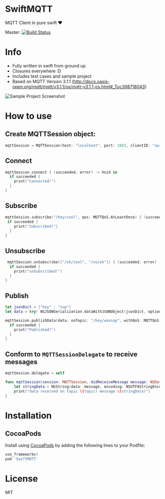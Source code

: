 # SwiftMQTT
MQTT Client in pure swift ❤️

Master:
[![Build Status](https://travis-ci.org/aciidb0mb3r/SwiftMQTT.svg)](https://travis-ci.org/aciidb0mb3r/SwiftMQTT)

# Info
* Fully written in swift from ground up
* Closures everywhere :D
* Includes test cases and sample project
* Based on MQTT Version 3.1.1 (http://docs.oasis-open.org/mqtt/mqtt/v3.1.1/os/mqtt-v3.1.1-os.html#_Toc398718043)

![Sample Project Screenshot](http://i.imgur.com/9lefVmVl.png)

# How to use

## Create MQTTSession object:
```swift
mqttSession = MQTTSession(host: "localhost", port: 1883, clientID: "swift", cleanSession: true, keepAlive: 15, useSSL: false)
```

## Connect
```swift
mqttSession.connect { (succeeded, error) -> Void in
  if succeeded {
    print("Connected!")
  }
}
```

## Subscribe
```swift
mqttSession.subscribe("/hey/cool", qos: MQTTQoS.AtLeastOnce) { (succeeded, error) -> Void in
 if succeeded {
    print("Subscribed!")
  }
}
```

## Unsubscribe
```swift
 mqttSession.unSubscribe(["/ok/cool", "/no/ok"]) { (succeeded, error) -> Void in
  if succeeded {
    print("unSubscribed!")
  }
}
```
## Publish
```swift
let jsonDict = ["hey" : "sup"]
let data = try! NSJSONSerialization.dataWithJSONObject(jsonDict, options: NSJSONWritingOptions.PrettyPrinted)

mqttSession.publishData(data, onTopic: "/hey/wassap", withQoS: MQTTQoS.AtLeastOnce, shouldRetain: false) { (succeeded, error) -> Void in
  if succeeded {
    print("Published!")
  }
}
```

## Conform to `MQTTSessionDelegate` to receive messages 
```swift
mqttSession.delegate = self
```
```swift
func mqttSession(session: MQTTSession, didReceiveMessage message: NSData, onTopic topic: String) {
	let stringData = NSString(data: message, encoding: NSUTF8StringEncoding) as! String
	print("data received on topic \(topic) message \(stringData)")
}
```

# Installation

## CocoaPods

Install using [CocoaPods](http://cocoapods.org) by adding the following lines to your Podfile:

````ruby
use_frameworks!
pod 'SwiftMQTT'  
````

# License
MIT
